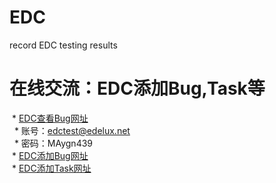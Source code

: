 # EDC
record EDC testing results

# 在线交流：EDC添加Bug,Task等 
  * [EDC查看Bug网址](https://edelux.visualstudio.com/MedioLabs/MedioLabs%20Team/_backlogs/TaskBoard/ML1?_a=requirements "查看Bug") <br>
    * 账号：edctest@edelux.net  <br>
    * 密码：MAygn439 <br>
  * [EDC添加Bug网址](https://edelux.visualstudio.com/MedioLabs/MedioLabs%20Team/_workitems?_a=new&witd=Bug "添加Bug") <br>
  * [EDC添加Task网址](https://edelux.visualstudio.com/MedioLabs/MedioLabs%20Team/_workitems?_a=new&witd=Task "添加Task") <br>
